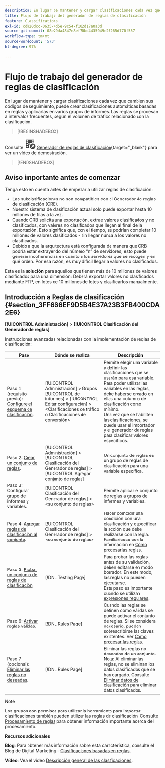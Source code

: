 ```yaml
---
description: En lugar de mantener y cargar clasificaciones cada vez que cambien sus códigos de seguimiento, puede crear clasificaciones automáticas basadas en reglas y aplicarlas en varios grupos de informes. Las reglas se procesan a intervalos frecuentes, según el volumen de tráfico relacionado con la clasificación.
title: Flujo de trabajo del generador de reglas de clasificación
feature: Classifications
exl-id: cdb20dcc-0635-4d5e-9c54-f102d17a0a3d
source-git-commit: 08e29da4847e8ef70bd4435949e26265d770f557
workflow-type: tm+mt
source-wordcount: '573'
ht-degree: 97%

---
```


# Flujo de trabajo del generador de reglas de clasificación

En lugar de mantener y cargar clasificaciones cada vez que cambien sus códigos de seguimiento, puede crear clasificaciones automáticas basadas en reglas y aplicarlas en varios grupos de informes. Las reglas se procesan a intervalos frecuentes, según el volumen de tráfico relacionado con la clasificación.


>[!BEGINSHADEBOX]

Consulte ![VideoCheckedOut](/help/assets/icons/VideoCheckedOut.svg) [Generador de reglas de clasificación](https://video.tv.adobe.com/v/25884?quality=12&learn=on){target="_blank"} para ver un vídeo de demostración.

>[!ENDSHADEBOX]


## Aviso importante antes de comenzar

Tenga esto en cuenta antes de empezar a utilizar reglas de clasificación:

* Las subclasificaciones no son compatibles con el Generador de reglas de clasificación (CRB).
* Nuestro sistema de clasificación actual solo puede exportar hasta 10 millones de filas a la vez.
* Cuando CRB solicita una exportación, extrae valores clasificados y no clasificados, con valores no clasificados que llegan al final de la exportación. Esto significa que, con el tiempo, se podrían completar 10 millones de valores clasificados - sin llegar nunca a los valores no clasificados.
* Debido a que la arquitectura está configurada de manera que CRB podría estar extrayendo del número “n” de servidores, esto puede generar incoherencias en cuanto a los servidores que se recogen y en qué orden. Por esa razón, es muy difícil llegar a valores no clasificados.

Esta es la **solución** para aquellos que tienen más de 10 millones de valores clasificados para una dimensión: Deberá exportar valores no clasificados mediante FTP, en lotes de 10 millones de lotes y clasificarlos manualmente.

## Introducción a Reglas de clasificación {#section_3FF666EF9D5B4E37A23B3FB400CDA2E6}

**[!UICONTROL Administración]** > **[!UICONTROL Clasificación del Generador de reglas]**

Instrucciones avanzadas relacionadas con la implementación de reglas de clasificación:

| Paso | Dónde se realiza | Descripción |
|--- |--- |--- |
| Paso 1 (requisito previo): [Configure el esquema de clasificación](https://experienceleague.adobe.com/docs/analytics/components/classifications/c-classifications.html?lang=es). | [!UICONTROL Administración] > Grupos [!UICONTROL de informes] > [!UICONTROL Editar configuración] > &lt;Clasificaciones de tráfico o Clasificaciones de conversión> | Permite elegir una variable y definir las clasificaciones que se usarán para esa variable. <br>Para poder utilizar las variables en las reglas, debe haberse creado en ellas una columna de clasificación como mínimo.<br>Una vez que se habiliten las clasificaciones, se puede usar el importador y el generador de reglas para clasificar valores específicos. |
| Paso 2: [Crear un conjunto de reglas](/help/components/classifications/crb/classification-rule-set.md). | [!UICONTROL Administración] > [!UICONTROL Clasificación del Generador de reglas] > [!UICONTROL Agregar conjunto de reglas] | Un conjunto de reglas es un grupo de reglas de clasificación para una variable específica. |
| Paso 3: Configurar grupo de informes y variables. | [!UICONTROL Clasificación del Generador de reglas] >  &lt;su conjunto de reglas> | Permite aplicar el conjunto de reglas a grupos de informes y variables. |
| Paso 4: [Agregar reglas de clasificación al conjunto](/help/components/classifications/crb/classification-quickstart-rules.md). | [!UICONTROL Clasificación del Generador de reglas] >  &lt;su conjunto de reglas> | Hacer coincidir una condición con una clasificación y especificar la acción que debe realizarse con la regla.  Familiarícese con la información en [Cómo procesarlas reglas](/help/components/classifications/crb/classification-quickstart-rules.md). |
| Paso 5: [Probar un conjunto de reglas de clasificación](/help/components/classifications/crb/classification-quickstart-rules.md) | [!DNL Testing Page] | Para probar las reglas antes de su validación, deben editarse en modo borrador. En este modo, las reglas no pueden ejecutarse.<br>Este paso es importante cuando se utilizan [expresiones regulares](/help/components/classifications/crb/classification-quickstart-rules.md). |
| Paso 6: [Activar reglas válidas](/help/components/classifications/crb/classification-rule-definitions.md). | [!DNL Rules Page] | Cuando las reglas se definen como válidas se puede activar el conjunto de reglas.  Si se considera necesario, pueden sobrescribirse las claves existentes. Ver [Cómo procesar las reglas](/help/components/classifications/crb/classification-quickstart-rules.md). |
| Paso 7 (opcional): [Eliminar las reglas no deseadas](/help/components/classifications/crb/classification-rule-definitions.md). | [!DNL Rules Page] | Eliminar las reglas no deseadas de un conjunto.<br>Nota: Al eliminar las reglas, no se eliminan los datos clasificados que se han cargado.  Consulte [Eliminar datos de clasificación](/help/components/classifications/importer/t-delete-classification-data.md) para eliminar datos clasificados. |

>[!NOTE]
>
>Los grupos con permisos para utilizar la herramienta para importar clasificaciones también pueden utilizar las reglas de clasificación. Consulte [Procesamiento de reglas](/help/components/classifications/crb/classification-quickstart-rules.md) para obtener información importante acerca del procesamiento.

**Recursos adicionales**

**Blog**: Para obtener más información sobre esta característica, consulte el Blog de Digital Marketing - [Clasificaciones basadas en reglas](https://theblog.adobe.com/rule-based-classifications-part-1-making-classifications-easier/).

**Vídeo**: Vea el vídeo [Descripción general de las clasificaciones](https://experienceleague.adobe.com/docs/analytics-learn/tutorials/components/classifications/overview-of-classifications.html?lang=es).
